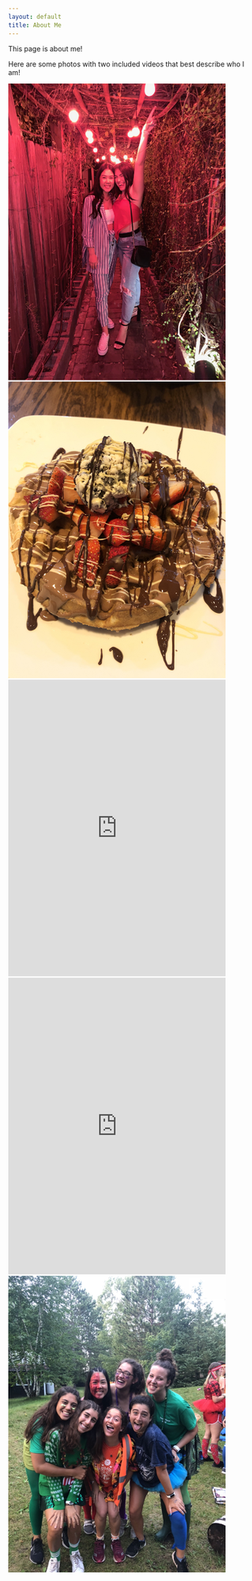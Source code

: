 ```yaml
---
layout: default
title: About Me
---
```


This page is about me!

Here are some photos with two included videos that best describe who I am! 

<img src="/birthday.JPG" width="440" height="600">
<img src="/icecream.JPG" width="440" height="600">
<iframe src='https://gfycat.com/ifr/OilyAlertBlacknorwegianelkhound' frameborder='0' scrolling='no' allowfullscreen width='440' height='600'></iframe>
<iframe src='https://gfycat.com/ifr/DopeyApprehensiveFlickertailsquirrel' frameborder='0' scrolling='no' allowfullscreen width='440' height='600'></iframe>
<img src="/BT.jpg" width="440" height="600">

